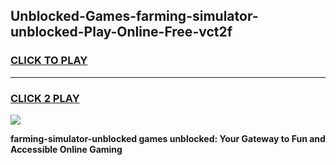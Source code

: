 
## Unblocked-Games-farming-simulator-unblocked-Play-Online-Free-vct2f
<h3>
<a href="https://premium76.site?title=farming-simulator-unblocked&ref=26A">CLICK TO PLAY</a></h3>
<hr>

<h3>
<a href="https://premium76.site?title=farming-simulator-unblocked&ref=26A">CLICK 2 PLAY</a>
  
</h3>

<a href="https://premium76.site?title=farming-simulator-unblocked&ref=26A"><img src="https://clearcache.store/games.png"></a>


**farming-simulator-unblocked games unblocked: Your Gateway to Fun and Accessible Online Gaming**
